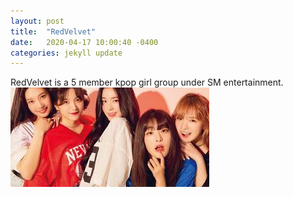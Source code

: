 ```yaml
---
layout: post
title:  "RedVelvet"
date:   2020-04-17 10:00:40 -0400
categories: jekyll update
---
```

RedVelvet is a 5 member kpop girl group under SM entertainment.
![RedVelvet](/images/redvelvet.jpeg)
